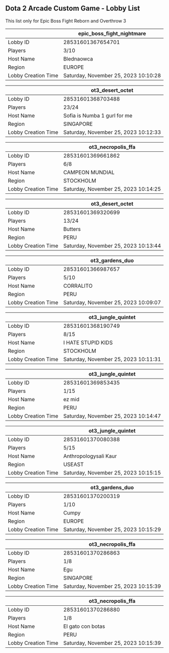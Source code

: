 ## Dota 2 Arcade Custom Game - Lobby List

This list only for Epic Boss Fight Reborn and Overthrow 3

|  | epic_boss_fight_nightmare |
| ------ | ------ |
| Lobby ID | 28531601367654701 |
| Players | 3/10 |
| Host Name | Blednaowca |
| Region | EUROPE |
| Lobby Creation Time | Saturday, November 25, 2023 10:10:28 |


|  | ot3_desert_octet |
| ------ | ------ |
| Lobby ID | 28531601368703488 |
| Players | 23/24 |
| Host Name | Sofia is Numba 1 gurl for me |
| Region | SINGAPORE |
| Lobby Creation Time | Saturday, November 25, 2023 10:12:33 |


|  | ot3_necropolis_ffa |
| ------ | ------ |
| Lobby ID | 28531601369661862 |
| Players | 6/8 |
| Host Name | CAMPEON MUNDIAL |
| Region | STOCKHOLM |
| Lobby Creation Time | Saturday, November 25, 2023 10:14:25 |


|  | ot3_desert_octet |
| ------ | ------ |
| Lobby ID | 28531601369320699 |
| Players | 13/24 |
| Host Name | Butters |
| Region | PERU |
| Lobby Creation Time | Saturday, November 25, 2023 10:13:44 |


|  | ot3_gardens_duo |
| ------ | ------ |
| Lobby ID | 28531601366987657 |
| Players | 5/10 |
| Host Name | CORRALITO |
| Region | PERU |
| Lobby Creation Time | Saturday, November 25, 2023 10:09:07 |


|  | ot3_jungle_quintet |
| ------ | ------ |
| Lobby ID | 28531601368190749 |
| Players | 8/15 |
| Host Name | I HATE STUPID KIDS |
| Region | STOCKHOLM |
| Lobby Creation Time | Saturday, November 25, 2023 10:11:31 |


|  | ot3_jungle_quintet |
| ------ | ------ |
| Lobby ID | 28531601369853435 |
| Players | 1/15 |
| Host Name | ez mid |
| Region | PERU |
| Lobby Creation Time | Saturday, November 25, 2023 10:14:47 |


|  | ot3_jungle_quintet |
| ------ | ------ |
| Lobby ID | 28531601370080388 |
| Players | 5/15 |
| Host Name | Anthropologysali Kaur |
| Region | USEAST |
| Lobby Creation Time | Saturday, November 25, 2023 10:15:15 |


|  | ot3_gardens_duo |
| ------ | ------ |
| Lobby ID | 28531601370200319 |
| Players | 1/10 |
| Host Name | Cumpy |
| Region | EUROPE |
| Lobby Creation Time | Saturday, November 25, 2023 10:15:29 |


|  | ot3_necropolis_ffa |
| ------ | ------ |
| Lobby ID | 28531601370286863 |
| Players | 1/8 |
| Host Name | Egu |
| Region | SINGAPORE |
| Lobby Creation Time | Saturday, November 25, 2023 10:15:39 |


|  | ot3_necropolis_ffa |
| ------ | ------ |
| Lobby ID | 28531601370286880 |
| Players | 1/8 |
| Host Name | El gato con botas |
| Region | PERU |
| Lobby Creation Time | Saturday, November 25, 2023 10:15:39 |



